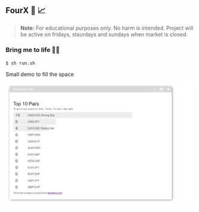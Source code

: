## FourX 🤑 📈

>
> **Note:** For educational purposes only. No harm is intended. Project will be active on fridays, staurdays and sundays when market is closed.
>

### Bring me to life 💨💨

`
$ sh run.sh 
`


Small demo to fill the space

![temp](doc/image/livestronbar.gif)